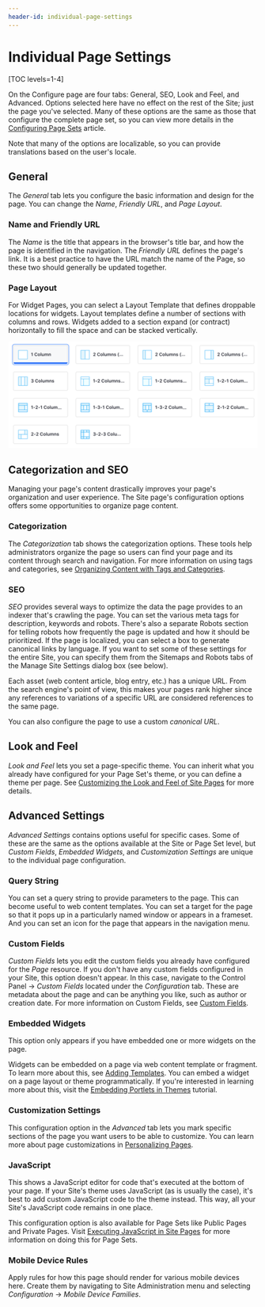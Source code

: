 ```yaml
---
header-id: individual-page-settings
---
```


# Individual Page Settings

[TOC levels=1-4]

On the Configure page are four tabs: General, SEO, Look and Feel, and 
Advanced. Options selected here have no effect on the rest of the 
Site; just the page you've selected. Many of these options are the same as
those that configure the complete page set, so you can view more details in the 
[Configuring Page Sets](/docs/7-2/user/-/knowledge_base/u/configuring-page-sets) 
article.

Note that many of the options are localizable, so you can provide translations
based on the user's locale.

## General

The *General* tab lets you configure the basic information and design for the 
page. You can change the *Name*, *Friendly URL*, and *Page Layout*. 

### Name and Friendly URL

The *Name* is the title that appears in the browser's title bar, and how the 
page is identified in the navigation. The *Friendly URL* defines the page's
link. It is a best practice to have the URL match the name of the Page, so
these two should generally be updated together.

### Page Layout

For Widget Pages, you can select a Layout Template that defines droppable
locations for widgets. Layout templates define a number of sections with
columns and rows. Widgets added to a section expand (or contract) 
horizontally to fill the space and can be stacked vertically. 

![Figure 1: Setting a layout template for your page.](../../../../../images/page-select-layout.png)

## Categorization and SEO

Managing your page's content drastically improves your page's organization and
user experience. The Site page's configuration options offers some opportunities
to organize page content.

### Categorization

The *Categorization* tab shows the categorization options. These tools help
administrators organize the page so users can find your page and its
content through search and navigation. For more information on using tags and
categories, see 
[Organizing Content with Tags and Categories](/docs/7-1/user/-/knowledge_base/u/organizing-content-with-tags-and-categories).

### SEO

*SEO* provides several ways to optimize the data the page provides to an indexer
that's crawling the page. You can set the various meta tags for description,
keywords and robots. There's also a separate Robots section for telling robots
how frequently the page is updated and how it should be prioritized. If the page
is localized, you can select a box to generate canonical links by language. If
you want to set some of these settings for the entire Site, you can specify them
from the Sitemaps and Robots tabs of the Manage Site Settings dialog box (see
below).

Each asset (web content article, blog entry, etc.) has a unique URL. From the
search engine's point of view, this makes your pages rank higher since any
references to variations of a specific URL are considered references to the same
page.

You can also configure the page to use a custom *canonical URL*. 

## Look and Feel

*Look and Feel* lets you set a page-specific theme. You can inherit what you
already have configured for your Page Set's theme, or you can define a theme per
page. See 
[Customizing the Look and Feel of Site Pages](/docs/7-2/user/-/knowledge_base/u/page-set-look-and-feel)
for more details.

## Advanced Settings

*Advanced Settings* contains options useful for specific cases. Some of these
are the same as the options available at the Site or Page Set level, but *Custom
Fields*, *Embedded Widgets*, and *Customization Settings* are unique to the
individual page configuration.

### Query String

You can set a query string to provide parameters to the page. This can become
useful to web content templates. You can set a target for the page so that it
pops up in a particularly named window or appears in a frameset. And you
can set an icon for the page that appears in the navigation menu.

### Custom Fields

*Custom Fields* lets you edit the custom fields you already have configured for
the *Page* resource. If you don't have any custom fields configured in your
Site, this option doesn't appear. In this case, navigate to the Control
Panel &rarr; *Custom Fields* located under the *Configuration* tab. These are
metadata about the page and can be anything you like, such as author or creation
date. For more information on Custom Fields, see 
[Custom Fields](/docs/7-1/user/-/knowledge_base/u/setting-up).

### Embedded Widgets

This option only appears if you have embedded one or more widgets on
the page. 

Widgets can be embedded on a page via web content template or fragment. To
learn more about this, see 
[Adding Templates](/docs/7-2/user/-/knowledge_base/u/adding-templates).
You can embed a widget on a page layout or theme programmatically. If you're
interested in learning more about this, visit the
[Embedding Portlets in Themes](develop/tutorials/-/knowledge_base/7-2/embedding-portlets-in-themes)
tutorial.

### Customization Settings

This configuration option in the *Advanced* tab lets you mark specific
sections of the page you want users to be able to customize. You can learn more
about page customizations in 
[Personalizing Pages](/docs/7-2/user/-/knowledge_base/u/personalizing-pages).

### JavaScript

This shows a JavaScript editor for code that's executed at the bottom of your
page. If your Site's theme uses JavaScript (as is usually the case), it's best
to add custom JavaScript code to the theme instead. This way, all your Site's
JavaScript code remains in one place.

This configuration option is also available for Page Sets like Public Pages and
Private Pages. Visit 
[Executing JavaScript in Site Pages](/docs/7-2/user/-/knowledge_base/u/advanced-page-set-options#executing-javascript-in-site-pages)
for more information on doing this for Page Sets.

### Mobile Device Rules

Apply rules for how this page should render for various mobile devices here.
Create them by navigating to Site Administration menu and selecting
*Configuration* &rarr; *Mobile Device Families*.
